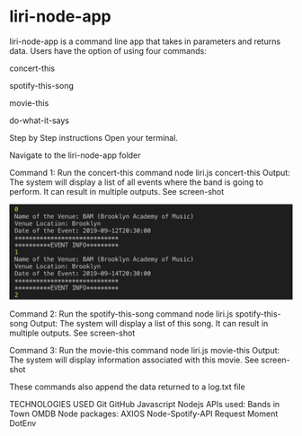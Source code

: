 # liri-node-app

liri-node-app is a command line app that takes in parameters and returns data. Users have the option of using four commands:

concert-this

spotify-this-song

movie-this

do-what-it-says

Step by Step instructions
Open your terminal.

Navigate to the liri-node-app folder

Command 1: Run the concert-this command
node liri.js concert-this <name of artist or band goes here>
Output: The system will display a list of all events where the band is going to perform. It can result in multiple outputs. See screen-shot

![Image of band output](screenshots/2_concert-this.png)

Command 2: Run the spotify-this-song command
node liri.js spotify-this-song <name of song goes here>
Output: The system will display a list of this song. It can result in multiple outputs. See screen-shot

Command 3: Run the movie-this command
node liri.js movie-this <name of movie goes here>
Output: The system will display information associated with this movie. See screen-shot 

These commands also append the data returned to a log.txt file 

TECHNOLOGIES USED
Git
GitHub
Javascript
Nodejs
APIs used:
Bands in Town
OMDB
Node packages:
AXIOS
Node-Spotify-API
Request
Moment
DotEnv

